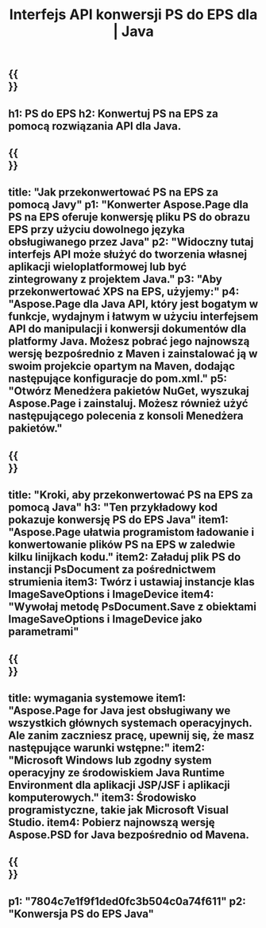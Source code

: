 ﻿---
translation: true
template: /_templates/_conversion-child-java.md
title: Interfejs API konwersji PS do EPS dla | Java
url: /java/conversion/ps-to-eps/
description: Przykładowy kod konwersji Java dla formatu PS do pliku EPS. Użyj tego przykładowego kodu, aby przekonwertować PS na EPS w dowolnej aplikacji internetowej lub desktopowej Java.
informat: PS
outformat: EPS
otherformats: XPS EPS
---

{{<section banner>}}
---
h1: PS do EPS
h2: Konwertuj PS na EPS za pomocą rozwiązania API dla Java.
---

{{<section overview>}}
---
title: "Jak przekonwertować PS na EPS za pomocą Javy"
p1: "Konwerter Aspose.Page dla PS na EPS oferuje konwersję pliku PS do obrazu EPS przy użyciu dowolnego języka obsługiwanego przez Java"
p2: "Widoczny tutaj interfejs API może służyć do tworzenia własnej aplikacji wieloplatformowej lub być zintegrowany z projektem Java."
p3: "Aby przekonwertować XPS na EPS, użyjemy:"
p4: "Aspose.Page dla Java API, który jest bogatym w funkcje, wydajnym i łatwym w użyciu interfejsem API do manipulacji i konwersji dokumentów dla platformy Java. Możesz pobrać jego najnowszą wersję bezpośrednio z Maven i zainstalować ją w swoim projekcie opartym na Maven, dodając następujące konfiguracje do pom.xml."
p5: "Otwórz Menedżera pakietów NuGet, wyszukaj Aspose.Page i zainstaluj. Możesz również użyć następującego polecenia z konsoli Menedżera pakietów."
---

{{<section feature1>}}
---
title: "Kroki, aby przekonwertować PS na EPS za pomocą Java"
h3: "Ten przykładowy kod pokazuje konwersję PS do EPS Java"
item1: "Aspose.Page ułatwia programistom ładowanie i konwertowanie plików PS na EPS w zaledwie kilku linijkach kodu."
item2: Załaduj plik PS do instancji PsDocument za pośrednictwem strumienia
item3: Twórz i ustawiaj instancje klas ImageSaveOptions i ImageDevice
item4: "Wywołaj metodę PsDocument.Save z obiektami ImageSaveOptions i ImageDevice jako parametrami"
---

{{<section feature2>}}
---
title: wymagania systemowe
item1: "Aspose.Page for Java jest obsługiwany we wszystkich głównych systemach operacyjnych. Ale zanim zaczniesz pracę, upewnij się, że masz następujące warunki wstępne:"
item2: "Microsoft Windows lub zgodny system operacyjny ze środowiskiem Java Runtime Environment dla aplikacji JSP/JSF i aplikacji komputerowych."
item3: Środowisko programistyczne, takie jak Microsoft Visual Studio.
item4: Pobierz najnowszą wersję Aspose.PSD for Java bezpośrednio od Mavena.
---

{{<section gist>}}
---
p1: "7804c7e1f9f1ded0fc3b504c0a74f611"
p2: "Konwersja PS do EPS Java"
---
